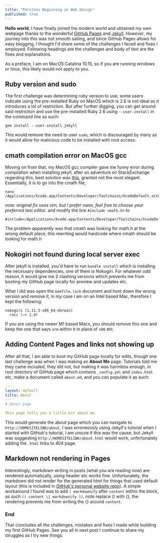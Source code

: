 ```yaml
---
title: "Perilous Beginning in Web Design"
published: true
---
```


**Hello world**, I have finally joined the modern world and obtained my own webpage thanks to the wonderful [GitHub Pages](https://pages.github.com) and [Jekyll](https://jekyllrb.com). _However_, my journey into this was not smooth sailing, and since GitHub Pages allows for easy blogging, I thought I'd share some of the challenges I faced and fixes I employed. Following headings are the challenges and body of text are the fixes and explanations. 

As a preface, I am on MacOS Catalina 10.15, so if you are running windows or linux, this likely would not apply to you. 

## Ruby version and sudo
The first challenge was determining ruby version to use, some users indicate using the pre-installed Ruby on MacOS which is 2.6 is not ideal as it introduces a lot of restriction. But after further digging, you can get around said restriction and use the pre-installed Ruby 2.6 using `--user-install` in the command line as such:

```console
gem install --user-install jekyll
```

This would remove the need to user `sudo`, which is discouraged by many as it would allow for malicious code to be installed with root access.

## cmath compilation error on MacOS gcc
Moving on from that, my MacOS gcc compiler gave me funny error during compilation when installing jekyll, after an adventure on StackExchange regarding this, best solution was [this](https://superuser.com/questions/1555092/cmath-compilation-errors-with-clang-10-on-mac-os-catalina), granted not the most elegant. Essentially, it is to go into the cmath file,

```console
nano /Applications/Xcode.app/Contents/Developer/Toolchains/XcodeDefault.xctoolchain/usr/include/c++/v1/cmath
```
_note: original fix uses vim, but I prefer nano, feel free to choose your preferred text editor._
and modify the line `#include <math.h>` to
```console
#include</Applications/Xcode.app/Contents/Developer/Toolchains/XcodeDefault.xctoolchain/usr/include/c++/v1/math.h> 
```
The problem _apparently_ was that cmath was looking for math.h at the wrong default place, this rewriting would hardcode where cmath should be looking for math.h
## Nokogiri not found during local server exec

After jekyll is installed, you'd have to run `bundle install` which is installing the necessary dependencies, one of them is Nokogiri. For whatever odd reason, it would give me 2 clashing versions which prevents me from booting my GitHub page locally for preview and updates etc.

What I did was open the `Gemfile.lock` document and hunt down the wrong version and remove it, in my case I am on an Intel based Mac, therefore I kept the following:
```
nokogiri (1.11.3-x86_64-darwin)
  racc (~> 1.4)
```
If you are using the newer M1 based Macs, you should remove this one and keep the one that says `arm` within it in place of `x86` etc.

## Adding Content Pages and links not showing up

After all that, I am able to boot my GitHub page locally for edits, though one last challenge was when I was making an **About Me** page. Tutorials told me they came included, they did not, but making it was harmless enough, in root directory of GitHub page which contains `_config.yml` and `index.html` etc, make a document called `about.md`, and you can populate it as such:
```yaml
---
layout: default
title: About
---
# About page

This page tells you a little bit about me.
```
This would generate the about page which you can navigate to `http://HOMESITELINK/about`, I was erroneously using Jekyll's tutorial when I started with GitHub's tutorial, I am unsure if this was the cause, but Jekyll was suggesting  `http://HOMESITELINK/about.html` would work, unfortunately adding the `.html` links to 404 page.

## Markdown not rendering in Pages

Interestingly, markdown writing in posts (what you are reading now) are rendered automatically, using header etc works fine. Unfortunately, the markdown did not render for the generated html for things that used default layout (this is included in [GitHub's personal website repo](https://github.com/github/personal-website)). A simple workaround I found was to add `| markdownify` after `content` within the block, as such `(( content \| markdownify ))`, note replace () with {}, the rendering prevents me from writing the {} around `content`.

### End
That concludes all the challenges, mistakes and fixes I made while building my first GitHub Pages. See you all in next post I continue to share my struggles as I try new things. 